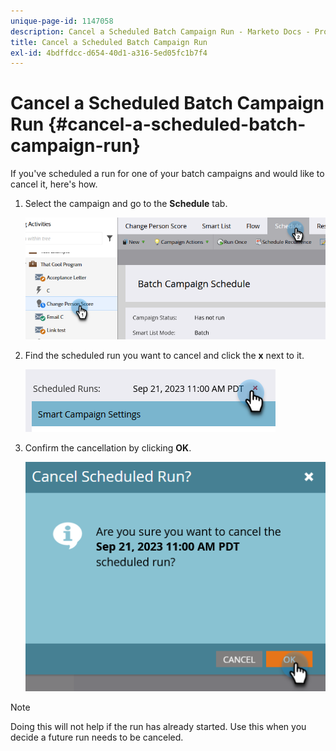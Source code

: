 ```yaml
---
unique-page-id: 1147058
description: Cancel a Scheduled Batch Campaign Run - Marketo Docs - Product Documentation
title: Cancel a Scheduled Batch Campaign Run
exl-id: 4bdffdcc-d654-40d1-a316-5ed05fc1b7f4
---
```

# Cancel a Scheduled Batch Campaign Run {#cancel-a-scheduled-batch-campaign-run}

If you've scheduled a run for one of your batch campaigns and would like to cancel it, here's how.

1. Select the campaign and go to the **Schedule** tab.

   ![](assets/cancel-a-scheduled-batch-campaign-run-1.png)

1. Find the scheduled run you want to cancel and click the **x** next to it.

   ![](assets/cancel-a-scheduled-batch-campaign-run-2.png)

1. Confirm the cancellation by clicking **OK**.

   ![](assets/cancel-a-scheduled-batch-campaign-run-3.png)

>[!NOTE]
>
>Doing this will not help if the run has already started. Use this when you decide a future run needs to be canceled.
